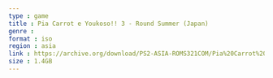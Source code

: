 ```yaml
---
type : game
title : Pia Carrot e Youkoso!! 3 - Round Summer (Japan)
genre : 
format : iso
region : asia
link : https://archive.org/download/PS2-ASIA-ROMS321COM/Pia%20Carrot%20e%20Youkoso%21%21%203%20-%20Round%20Summer%20%28Japan%29.7z
size : 1.4GB
---
```

